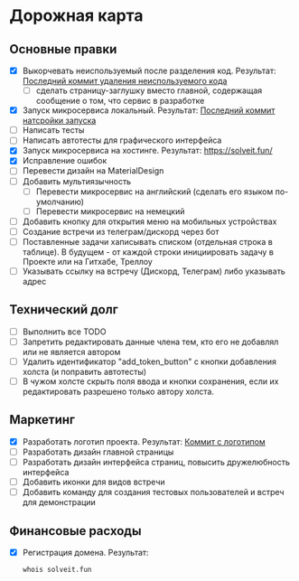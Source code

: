 # Дорожная карта

## Основные правки

- [x] Выкорчевать неиспользуемый после разделения код. Результат: [Последний коммит удаления неиспользуемого кода](https://github.com/syeysk/django-sy-facilitation/commit/b9d238833e63c1c103ad7e2c653fe32bab723829)
  - [ ] сделать страницу-заглушку вместо главной, содержащая сообщение о том, что сервис в разработке
- [x] Запуск микросервиса локальный. Результат: [Последний коммит натсройки запуска](https://github.com/syeysk/django-sy-facilitation/commit/cc9a104b1a2291f0c86e070546abab88774d41f0)
- [ ] Написать тесты
- [ ] Написать автотесты для графического интерфейса
- [x] Запуск микросервиса на хостинге. Результат: https://solveit.fun/
- [x] Исправление ошибок
- [ ] Перевести дизайн на MaterialDesign
- [ ] Добавить мультиязычность
  - [ ] Перевести микросервис на английский (сделать его языком по-умолчанию)
  - [ ] Перевести микросервис на немецкий
- [ ] Добавить кнопку для открытия меню на мобильных устройствах
- [ ] Создание встречи из телеграм/дискорд через бот
- [ ] Поставленные задачи хаписывать списком (отдельная строка в таблице). В будущем - от каждой строки инициировать задачу в Проекте или на Гитхабе, Треллоу
- [ ] Указывать ссылку на встречу (Дискорд, Телеграм) либо указывать адрес

## Технический долг

- [ ] Выполнить все TODO
- [ ] Запретить редактировать данные члена тем, кто его не добавлял или не является автором
- [ ] Удалить идентификатор "add_token_button" с кнопки добавления холста (и поправить автотесты)
- [ ] В чужом холсте скрыть поля ввода и кнопки сохранения, если их редактировать разрешено только автору холста.

## Маркетинг

- [x] Разработать логотип проекта. Результат: [Коммит с логотипом](https://github.com/syeysk/django-sy-facilitation/commit/3e2d9635ba3549540dc8c73a068309bca9f52550)
- [ ] Разработать дизайн главной страницы
- [ ] Разработать дизайн интерфейса страниц, повысить дружелюбность интерфейса
- [ ] Добавить иконки для видов встречи
- [ ] Добавить команду для создания тестовых пользователей и встреч для демонстрации

## Финансовые расходы

- [x] Регистрация домена. Результат:
  ```sh
  whois solveit.fun
  ```
